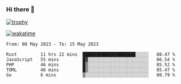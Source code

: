 ### Hi there 👋

[![trophy](https://github-profile-trophy.vercel.app/?username=cxnky&theme=dracula)](https://github.com/ryo-ma/github-profile-trophy)

[![wakatime](https://wakatime.com/badge/user/1c39c599-5497-41b9-a5be-2c4676e7fd23.svg)](https://wakatime.com/@1c39c599-5497-41b9-a5be-2c4676e7fd23)
<!--START_SECTION:waka-->

```text
From: 08 May 2023 - To: 15 May 2023

Rust         11 hrs 22 mins  ████████████████████░░░░░   80.47 %
JavaScript   55 mins         █▓░░░░░░░░░░░░░░░░░░░░░░░   06.54 %
PHP          46 mins         █▒░░░░░░░░░░░░░░░░░░░░░░░   05.52 %
TOML         46 mins         █▒░░░░░░░░░░░░░░░░░░░░░░░   05.47 %
Go           6 mins          ▒░░░░░░░░░░░░░░░░░░░░░░░░   00.79 %
```

<!--END_SECTION:waka-->
